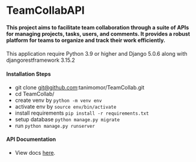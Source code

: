 # TeamCollabAPI
#### This project aims to facilitate team collaboration through a suite of APIs for managing projects, tasks, users, and comments. It provides a robust platform for teams to organize and track their work efficiently.
####
This application require Python 3.9 or higher and Django 5.0.6 along with djangorestframework 3.15.2

#### Installation Steps
- git clone git@github.com:tanimomor/TeamCollab.git
- cd TeamCollab/
- create venv by `python -m venv env`
- activate env by `source env/bin/activate`
- install requirements `pip install -r requirements.txt`
- setup database `python manage.py migrate`
- run `python manage.py runserver`

#### API Documentation
- View docs [here](https://www.postman.com/aviation-cosmologist-32513541/workspace/teamcollab/collection/32102738-28b6bb27-9722-4695-a76b-64a671489a2c?action=share&creator=32102738&active-environment=32102738-e69fe5b9-1af1-43fb-9d93-25ac43920aba).
